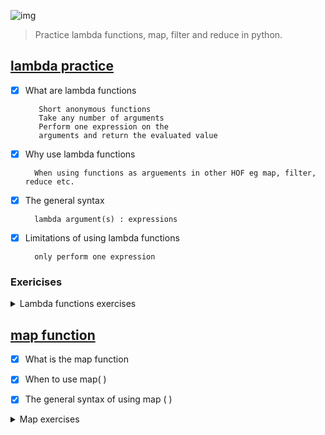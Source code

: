 ![img](https://assets.imaginablefutures.com/media/images/ALX_Logo.max-200x150.png)
>Practice lambda functions, map, filter and reduce in python.

## [lambda practice ](https://www.google.com/search?q=lambda+functions+in+python)
- [X] What are lambda functions

         Short anonymous functions 
         Take any number of arguments
         Perform one expression on the 
         arguments and return the evaluated value

- [X] Why use lambda functions

        When using functions as arguements in other HOF eg map, filter, reduce etc. 

- [X] The general syntax 

        lambda argument(s) : expressions

- [X] Limitations of using lambda functions

        only perform one expression

### Exericises 
<details>
<summary>Lambda functions exercises</summary>
1. Write a Python program to create a lambda function that adds 15 to a given number passed in as an argument. <br/>
2. Write a function which takes two arguments: a and b and returns the multiplication of them: a*b<br/>
3. Write a Python program to find if a given string starts with a given character using Lambda<br/>
4. Write a Python program to extract year, month, date and time using Lambda<br/>
5. Write a Python program to check whether a given string is number or not using Lambda<br/>
6. Write a Python program to create Fibonacci series upto n using Lambda<br/>
7. Write a Python program to find intersection of two given arrays using Lambda<br/>
8. Write a Python program to rearrange positive and negative numbers in a given array using Lambda<br/>
9. Write a Python program to find the values of length six in a given list using Lambda.<br/>
10. Write a Python program to find numbers divisible by nineteen or thirteen from a list of numbers using Lambda<br/>
11. Write a Python program to find palindromes in a given list of strings using Lambda<br/>
</details>

## [map function](https://www.google.com/search?q=map+function+in+python)
- [X] What is the map function
- [X] When to  use map( )
- [X] The general syntax of using map ( )


<details>
<summary>Map exercises</summary>
1. Write a map function that adds plus 5 to each item in the list.<br/>
2. Write a map function that returns the squares of the items in the list.<br/>
3. Write a map function that adds "Hello, " in front of each item in the list.<br/>
</details>